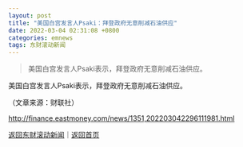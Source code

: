 ```yaml
---
layout: post
title: "美国白宫发言人Psaki：拜登政府无意削减石油供应"
date: 2022-03-04 02:31:08 +0800
categories: emnews
tags: 东财滚动新闻
---
```

> 美国白宫发言人Psaki表示，拜登政府无意削减石油供应。

<p>美国白宫发言人Psaki表示，拜登政府无意削减石油供应。</p><p class="em_media">（文章来源：财联社）</p>

<http://finance.eastmoney.com/news/1351,202203042296111981.html>

[返回东财滚动新闻](//finews.withounder.com/emnews/)｜[返回首页](//finews.withounder.com/)